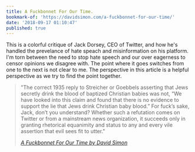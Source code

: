 ```yaml
---
title: A Fuckbonnet For Our Time.
bookmark-of: 'https://davidsimon.com/a-fuckbonnet-for-our-time/'
date: '2018-09-17 01:10:47'
published: true
---
```

This is a colorful critique of Jack Dorsey, CEO of Twitter, and how he's handled the prevelance of hate speach and misinformation on his platform. I'm torn between the need to stop hate speech and our over eagerness to censor opinions we disagree with. The point where it goes switches from one to the next is not clear to me. The perspective in this article is a helpful perspective as we try to find the point together. 

> "The correct 1935 reply to Streicher or Goebbels asserting that Jews secretly drink the blood of baptized Christian babies was not, “We have looked into this claim and found that there is no evidence to support the lie that Jews drink Christian baby blood.” For fuck’s sake, Jack, don’t you understand? Whether such a refutation comes on Twitter or from a mainstream news organization, it succeeds only in granting rhetorical equanimity and status to any and every vile assertion that evil sees fit to utter."
>
> <cite class="u-quotation-of h-cite"><a href="https://davidsimon.com/a-fuckbonnet-for-our-time/">A Fuckbonnet For Our Time by David Simon</a></cite>
